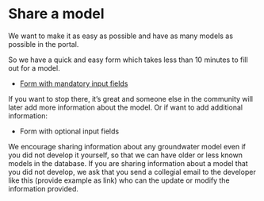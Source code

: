 # Share a model

We want to make it as easy as possible and have as many models as possible in the portal.

So we have a quick and easy form which takes less than 10 minutes to fill out for a model.

- [Form with mandatory input fields](https://forms.gle/Bxk7E5MX6LHEU54NA)

If you want to stop there, it’s great and someone else in the community will later add more information about the model. Or if want to add additional information:

- Form with optional input fields

We encourage sharing information about any groundwater model even if you did not develop it yourself, so that we can have older or less known models in the database. If you are sharing information about a model that you did not develop, we ask that you send a collegial email to the developer like this (provide example as link) who can the update or modify the information provided.
